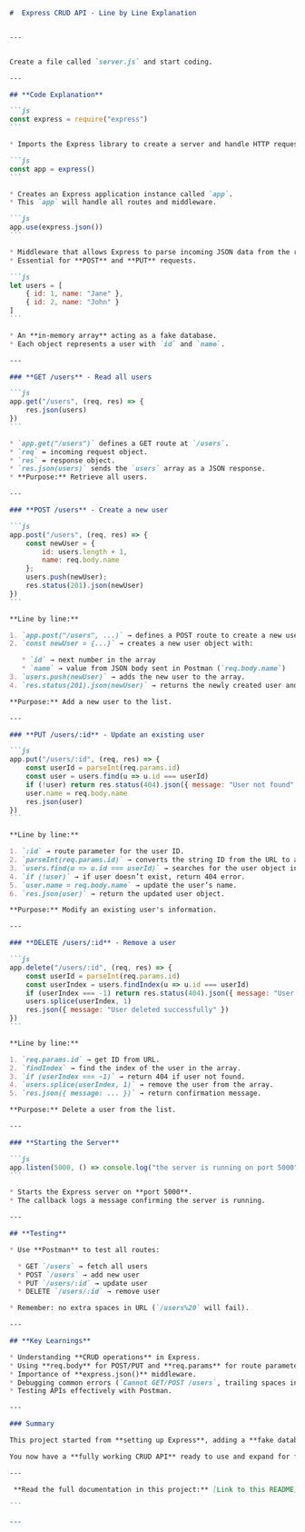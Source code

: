 ````markdown
#  Express CRUD API - Line by Line Explanation


---


Create a file called `server.js` and start coding.

---

## **Code Explanation**

```js
const express = require("express")
```

* Imports the Express library to create a server and handle HTTP requests.

```js
const app = express()
```

* Creates an Express application instance called `app`.
* This `app` will handle all routes and middleware.

```js
app.use(express.json())
```

* Middleware that allows Express to parse incoming JSON data from the request body.
* Essential for **POST** and **PUT** requests.

```js
let users = [
    { id: 1, name: "Jane" },
    { id: 2, name: "John" }
]
```

* An **in-memory array** acting as a fake database.
* Each object represents a user with `id` and `name`.

---

### **GET /users** - Read all users

```js
app.get("/users", (req, res) => {
    res.json(users)
})
```

* `app.get("/users")` defines a GET route at `/users`.
* `req` = incoming request object.
* `res` = response object.
* `res.json(users)` sends the `users` array as a JSON response.
* **Purpose:** Retrieve all users.

---

### **POST /users** - Create a new user

```js
app.post("/users", (req, res) => {
    const newUser = {
        id: users.length + 1,
        name: req.body.name
    };
    users.push(newUser);
    res.status(201).json(newUser)
})
```

**Line by line:**

1. `app.post("/users", ...)` → defines a POST route to create a new user.
2. `const newUser = {...}` → creates a new user object with:

   * `id` → next number in the array
   * `name` → value from JSON body sent in Postman (`req.body.name`)
3. `users.push(newUser)` → adds the new user to the array.
4. `res.status(201).json(newUser)` → returns the newly created user and sends HTTP status 201 (Created).

**Purpose:** Add a new user to the list.

---

### **PUT /users/:id** - Update an existing user

```js
app.put("/users/:id", (req, res) => {
    const userId = parseInt(req.params.id)
    const user = users.find(u => u.id === userId)
    if (!user) return res.status(404).json({ message: "User not found" })
    user.name = req.body.name
    res.json(user)
})
```

**Line by line:**

1. `:id` → route parameter for the user ID.
2. `parseInt(req.params.id)` → converts the string ID from the URL to a number.
3. `users.find(u => u.id === userId)` → searches for the user object in the array.
4. `if (!user)` → if user doesn’t exist, return 404 error.
5. `user.name = req.body.name` → update the user’s name.
6. `res.json(user)` → return the updated user object.

**Purpose:** Modify an existing user's information.

---

### **DELETE /users/:id** - Remove a user

```js
app.delete("/users/:id", (req, res) => {
    const userId = parseInt(req.params.id)
    const userIndex = users.findIndex(u => u.id === userId)
    if (userIndex === -1) return res.status(404).json({ message: "User not found" })
    users.splice(userIndex, 1)
    res.json({ message: "User deleted successfully" })
})
```

**Line by line:**

1. `req.params.id` → get ID from URL.
2. `findIndex` → find the index of the user in the array.
3. `if (userIndex === -1)` → return 404 if user not found.
4. `users.splice(userIndex, 1)` → remove the user from the array.
5. `res.json({ message: ... })` → return confirmation message.

**Purpose:** Delete a user from the list.

---

### **Starting the Server**

```js
app.listen(5000, () => console.log("the server is running on port 5000"))
```

* Starts the Express server on **port 5000**.
* The callback logs a message confirming the server is running.

---

## **Testing**

* Use **Postman** to test all routes:

  * GET `/users` → fetch all users
  * POST `/users` → add new user
  * PUT `/users/:id` → update user
  * DELETE `/users/:id` → remove user

* Remember: no extra spaces in URL (`/users%20` will fail).

---

## **Key Learnings**

* Understanding **CRUD operations** in Express.
* Using **req.body** for POST/PUT and **req.params** for route parameters.
* Importance of **express.json()** middleware.
* Debugging common errors (`Cannot GET/POST /users`, trailing spaces in URLs).
* Testing APIs effectively with Postman.

---

### Summary

This project started from **setting up Express**, adding a **fake database**, and implementing **GET, POST, PUT, DELETE routes**, with **line-by-line understanding of each part**.

You now have a **fully working CRUD API** ready to use and expand for future projects.

---

 **Read the full documentation in this project:** [Link to this README](https://docs.google.com/document/d/1CcZaxHW8BjIlxweR_pLE6jlFVcA0qmfyCuQlOhftsos/edit?usp=sharing)

```

---
